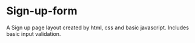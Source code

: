 # Sign-up-form
A Sign up page layout created by html, css and basic javascript. Includes basic input validation.
